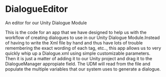 # DialogueEditor
An editor for our Unity Dialogue Module

This is the code for an app that we have designed to help us with the workflow of creating dialogues to use in our Unity Dialogue Module.Instead of having to write the Xml file by hand and thus have lots of trouble remembering the exact wording of each tag, etc.., this app allows us to very quickly whip up a Dialogue.xml using simple customizable parameters.
Then it is just a matter of adding it to our Unity project and drag it to the DialogueManager appropiate field. The UDM will read from the file and populate the multiple variables that our system uses to generate a dialogue.
